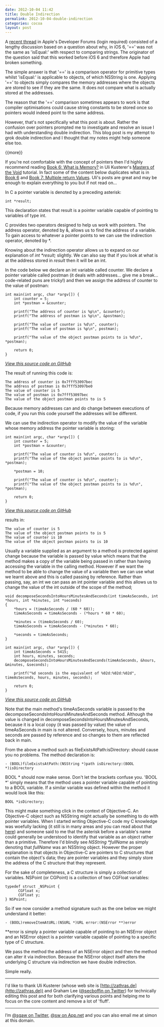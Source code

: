 ```yaml
---
date: 2012-10-04 11:42
title: Double Indirection
permalink: 2012-10-04-double-indirection
categories: cocoa
layout: post
---
```


A [recent thread](https://devforums.apple.com/thread/168948?start=0&tstart=0) in Apple's Developer Forums (login required) consisted of a lengthy discussion based on a question about why, in iOS 6, '==' was not the same as 'isEqual:' with respect to comparing strings. The originator of the question said that this worked before iOS 6 and therefore Apple had broken something.

The simple answer is that '==' is a comparison operator for primitive types whilst 'isEqual:' is applicable to objects, of which NSString is one. Applying '==' to objects simply compares the memory addresses where the objects are stored to see if they are the same. It does not compare what is actually stored at the addresses.

The reason that the '==' comparison sometimes appears to work is that compiler optimisations could cause string constants to be stored once so pointers would indeed point to the same address.

However, that's not specifically what this post is about. Rather the confusion over pointers prompted me to investigate and resolve an issue I had with understanding double indirection. This blog post is my attempt to grok double indirection and I thought that my notes might help someone else too.

{{more}}

If you're not comfortable with the concept of pointers then I'd highly recommend reading [Book 6: What is Memory?](http://masters-of-the-void.com/book5.htm) in Uli Kusterer's [Masters of the Void](http://masters-of-the-void.com) tutorial. In fact some of the content below duplicates what is in [Book 6](http://masters-of-the-void.com/book5.htm) and [Book 7: Multiple return Values](http://masters-of-the-void.com/book6.htm). Uli's posts are great and may be enough to explain everything to you but if not read on...

In C a pointer variable is denoted by a preceding asterisk:

	int *result;
	
This declaration states that result is a pointer variable capable of pointing to variables of type int.

C provides two operators designed to help us work with pointers. The address operator, denoted by &, allows us to find the address of a variable. To gain access to whatever a pointer points to we can use the indirection operator, denoted by *.

Knowing about the indirection operator allows us to expand on our explanation of _int *result;_ slightly. We can also say that if you look at what is at the address stored in _result_ then it will be an int. 

In the code below we declare an int variable called counter. We declare a pointer variable called postman (it deals with addresses... give me a break... code-related puns are tricky!) and then we assign the address of counter to the value of postman:

	int main(int argc, char *argv[]) {
		int counter = 5;
		int *postman = &counter;
		
		printf("The address of counter is %p\n", &counter);
		printf("The address of postman is %p\n", &postman);
		
		printf("The value of counter is %d\n", counter);
		printf("The value of postman is %p\n", postman);
		
		printf("The value of the object postman points to is %d\n", *postman);
		
		return 0;
	}

[_View this source code on GitHub_](https://github.com/ottersoftware/SWwritings/blob/master/2012-10-04%20Double%20Indirection/2012-10-04-double-indirection-01.m)

The result of running this code is:

	The address of counter is 0x7fff53097bec
	The address of postman is 0x7fff53097be0
	The value of counter is 5
	The value of postman is 0x7fff53097bec
	The value of the object postman points to is 5

Because memory addresses can and do change between executions of code, if you run this code yourself the addresses will be different.

We can use the indirection operator to modify the value of the variable whose memory address the pointer variable is storing:

	int main(int argc, char *argv[]) {
		int counter = 5;
		int *postman = &counter;
		
		printf("The value of counter is %d\n", counter);
		printf("The value of the object postman points to is %d\n", *postman);
		
		*postman = 10;
	
		printf("The value of counter is %d\n", counter);
		printf("The value of the object postman points to is %d\n", *postman);
		
		return 0;
	}

[_View this source code on GitHub_](https://github.com/ottersoftware/SWwritings/blob/master/2012-10-04%20Double%20Indirection/2012-10-04-double-indirection-02.m)

results in:

	The value of counter is 5
	The value of the object postman points to is 5
	The value of counter is 10
	The value of the object postman points to is 10

Usually a variable supplied as an argument to a method is protected against change because the variable is passed by value which means that the method makes a copy of the variable being passed in rather than having accessing the variable in the calling method. However if we want the method to be able to change the value of a variable then we can use what we learnt above and this is called passing by reference. Rather than passing, say, an int we can pass an int pointer variable and this allows us to change the value of the int outside of the scope of the method;

	void decomposeSecondsIntoHoursMinutesAndSeconds(int timeAsSeconds, int *hours, int *minutes, int *seconds)
	{
		*hours = (timeAsSeconds / (60 * 60));
		timeAsSeconds = timeAsSeconds - (*hours * 60 * 60);
		
		*minutes = (timeAsSeconds / 60);
		timeAsSeconds = timeAsSeconds - (*minutes * 60);
		
		*seconds = timeAsSeconds;
	}
	
	int main(int argc, char *argv[]) {
		int timeAsSeconds = 5415;
		int hours, minutes, seconds;
		decomposeSecondsIntoHoursMinutesAndSeconds(timeAsSeconds, &hours, &minutes, &seconds);
		
		printf("%d seconds is the equivalent of %02d:%02d:%02d", timeAsSeconds, hours, minutes, seconds);
		
		return 0;
	}

[_View this source code on GitHub_](https://github.com/ottersoftware/SWwritings/blob/master/2012-10-04%20Double%20Indirection/2012-10-04-double-indirection-03.m)

Note that the main method's timeAsSeconds variable is passed to the decomposeSecondsIntoHoursMinutesAndSeconds method. Although the value is changed in decomposeSecondsIntoHoursMinutesAndSeconds, because it is a local copy (it was passed by value) the value of timeAsSeconds in main is not altered. Conversely, hours, minutes and seconds are passed by reference and so changes to them are reflected back in main.

From the above a method such as fileExistsAtPath:isDirectory: should cause you no problems. The method declaration is:

	- (BOOL)fileExistsAtPath:(NSString *)path isDirectory:(BOOL *)isDirectory

BOOL * should now make sense. Don't let the brackets confuse you. 'BOOL *' simply means that the method uses a pointer variable capable of pointing to a BOOL variable. If a similar variable was defined within the method it would look like this:

	BOOL *isDirectory;

This might make something click in the context of Objective-C. An Objective-C object such as NSString might actually be something to do with pointer variables. When I started writing Objective-C code my C knowledge was woefully lacking (it still is in many areas and you can read about that [here](http://swwritings.com/post/2012-09-11-learning-c-programming-and-code-runner)) and someone said to me that the asterisk before a variable's name could generally be understood to identify that variable as an object rather than a primitive. Therefore I'd blindly see _NSString *fullName_ as simply denoting that _fullName_ was an NSString object. However the proper explanation is that objects in Objective-C are pointers to C structures that contain the object's data; they are pointer variables and they simply store the address of the C structure that they represent.

For the sake of completeness, a C structure is simply a collection of variables. NSPoint (or CGPoint) is a collection of two CGFloat variables:

	typedef struct _NSPoint {
	      CGFloat x;
	      CGFloat y;
	} NSPoint;

So if we now consider a method signature such as the one below we might understand it better:

	- (BOOL)removeItemAtURL:(NSURL *)URL error:(NSError **)error

**error is simply a pointer variable capable of pointing to an NSError object and an NSError object is a pointer variable capable of pointing to a specific type of C structure.

We pass the method the address of an NSError object and then the method can alter it via indirection. Because the NSError object itself alters the underlying C structure via indirection we have double indirection.

Simple really.

---

I'd like to thank Uli Kusterer (whose web site is [http://zathras.de](http://zathras.de)) and Graham Lee ([@secboffin on Twitter](http://twitter.com/secboffin)) for technically editing this post and for both clarifying various points and helping me to focus on the core content and remove a lot of 'fluff'.

---

I’m [@sgaw on Twitter](http://twitter.com/sgaw), [@sw on App.net](https://alpha.app.net/sw) and you can also email me at simon at this domain.